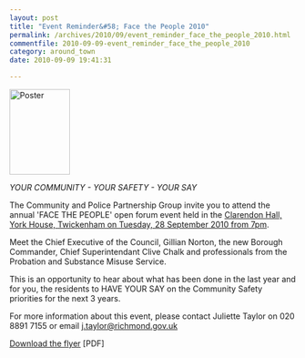 ```yaml
---
layout: post
title: "Event Reminder&#58; Face the People 2010"
permalink: /archives/2010/09/event_reminder_face_the_people_2010.html
commentfile: 2010-09-09-event_reminder_face_the_people_2010
category: around_town
date: 2010-09-09 19:41:31

---
```


<a href="/assets/images/2010/facethepeople_flyer_001.pdf" title="See larger version of - Poster"><img src="/assets/images/2010/facethepeople_flyer_001-1_thumb.jpg" width="106" height="150" alt="Poster" class="photo right" /></a>

*YOUR COMMUNITY - YOUR SAFETY - YOUR SAY*

The Community and Police Partnership Group invite you to attend the annual 'FACE THE PEOPLE' open forum event held in the [Clarendon Hall, York House, Twickenham on Tuesday, 28 September 2010 from 7pm](https://stmargarets.london/event/meeting/200705142558).

Meet the Chief Executive of the Council, Gillian Norton, the new Borough Commander, Chief Superintendant Clive Chalk and professionals from the Probation and Substance Misuse Service.

This is an opportunity to hear about what has been done in the last year and for you, the residents to HAVE YOUR SAY on the Community Safety priorities for the next 3 years.

For more information about this event, please contact Juliette Taylor on 020 8891 7155 or email <j.taylor@richmond.gov.uk>

[Download the flyer](https://stmargarets.london/images/facethepeople_flyer_001.pdf) \[PDF\]
